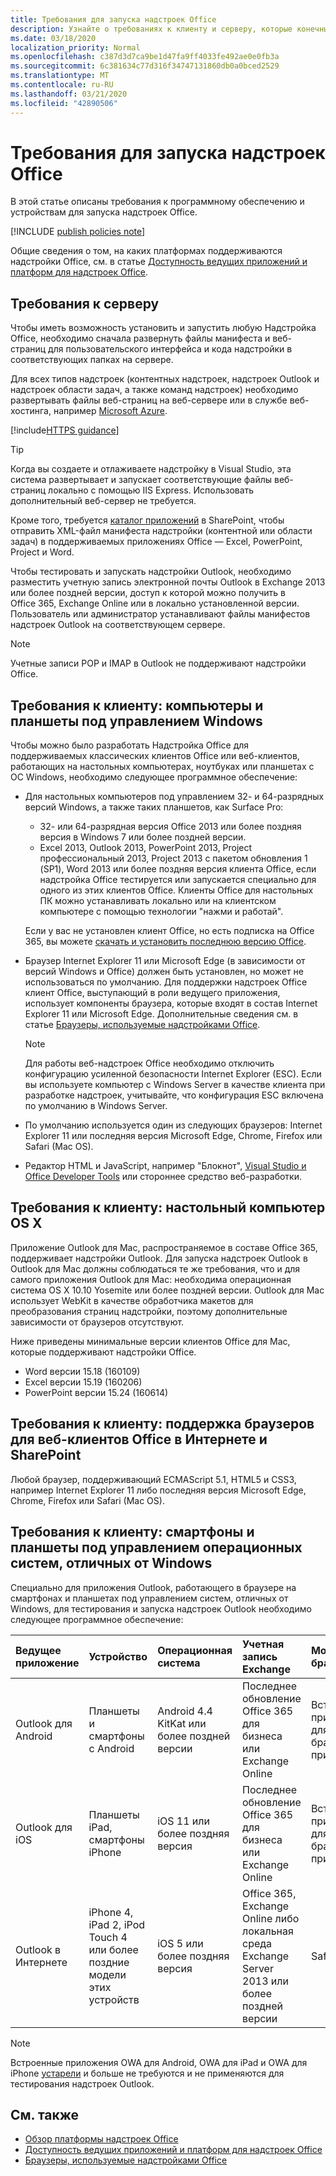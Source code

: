 ```yaml
---
title: Требования для запуска надстроек Office
description: Узнайте о требованиях к клиенту и серверу, которые конечный пользователь должен запускать надстройки Office.
ms.date: 03/18/2020
localization_priority: Normal
ms.openlocfilehash: c387d3d7ca9be1d47fa9ff4033fe492ae0e0fb3a
ms.sourcegitcommit: 6c381634c77d316f34747131860db0a0bced2529
ms.translationtype: MT
ms.contentlocale: ru-RU
ms.lasthandoff: 03/21/2020
ms.locfileid: "42890506"
---
```

# <a name="requirements-for-running-office-add-ins"></a>Требования для запуска надстроек Office

В этой статье описаны требования к программному обеспечению и устройствам для запуска надстроек Office.

[!INCLUDE [publish policies note](../includes/note-publish-policies.md)]

Общие сведения о том, на каких платформах поддерживаются надстройки Office, см. в статье [Доступность ведущих приложений и платформ для надстроек Office](../overview/office-add-in-availability.md).

## <a name="server-requirements"></a>Требования к серверу

Чтобы иметь возможность установить и запустить любую Надстройка Office, необходимо сначала развернуть файлы манифеста и веб-страниц для пользовательского интерфейса и кода надстройки в соответствующих папках на сервере.

Для всех типов надстроек (контентных надстроек, надстроек Outlook и надстроек области задач, а также команд надстроек) необходимо развертывать файлы веб-страниц на веб-сервере или в службе веб-хостинга, например [Microsoft Azure](../publish/host-an-office-add-in-on-microsoft-azure.md).

[!include[HTTPS guidance](../includes/https-guidance.md)]

> [!TIP]
> Когда вы создаете и отлаживаете надстройку в Visual Studio, эта система развертывает и запускает соответствующие файлы веб-страниц локально с помощью IIS Express. Использовать дополнительный веб-сервер не требуется.

Кроме того, требуется [каталог приложений](../publish/publish-task-pane-and-content-add-ins-to-an-add-in-catalog.md) в SharePoint, чтобы отправить XML-файл манифеста надстройки (контентной или области задач) в поддерживаемых приложениях Office — Excel, PowerPoint, Project и Word.

Чтобы тестировать и запускать надстройки Outlook, необходимо разместить учетную запись электронной почты Outlook в Exchange 2013 или более поздней версии, доступ к которой можно получить в Office 365, Exchange Online или в локально установленной версии. Пользователь или администратор устанавливают файлы манифестов надстроек Outlook на соответствующем сервере.

> [!NOTE]
> Учетные записи POP и IMAP в Outlook не поддерживают надстройки Office.

## <a name="client-requirements-windows-desktop-and-tablet"></a>Требования к клиенту: компьютеры и планшеты под управлением Windows

Чтобы можно было разработать Надстройка Office для поддерживаемых классических клиентов Office или веб-клиентов, работающих на настольных компьютерах, ноутбуках или планшетах с ОС Windows, необходимо следующее программное обеспечение:


- Для настольных компьютеров под управлением 32- и 64-разрядных версий Windows, а также таких планшетов, как Surface Pro:
    - 32- или 64-разрядная версия Office 2013 или более поздняя версия в Windows 7 или более поздней версии.
    - Excel 2013, Outlook 2013, PowerPoint 2013, Project профессиональный 2013, Project 2013 с пакетом обновления 1 (SP1), Word 2013 или более поздняя версия клиента Office, если надстройка Office тестируется или запускается специально для одного из этих клиентов Office. Клиенты Office для настольных ПК можно устанавливать локально или на клиентском компьютере с помощью технологии "нажми и работай".

  Если у вас не установлен клиент Office, но есть подписка на Office 365, вы можете [скачать и установить последнюю версию Office](https://support.office.com/article/download-and-install-or-reinstall-office-365-or-office-2019-on-a-pc-or-mac-4414eaaf-0478-48be-9c42-23adc4716658).

- Браузер Internet Explorer 11 или Microsoft Edge (в зависимости от версий Windows и Office) должен быть установлен, но может не использоваться по умолчанию. Для поддержки надстроек Office клиент Office, выступающий в роли ведущего приложения, использует компоненты браузера, которые входят в состав Internet Explorer 11 или Microsoft Edge. Дополнительные сведения см. в статье [Браузеры, используемые надстройками Office](browsers-used-by-office-web-add-ins.md).

  > [!NOTE]
  > Для работы веб-надстроек Office необходимо отключить конфигурацию усиленной безопасности Internet Explorer (ESC). Если вы используете компьютер с Windows Server в качестве клиента при разработке надстроек, учитывайте, что конфигурация ESC включена по умолчанию в Windows Server.

- По умолчанию используется один из следующих браузеров: Internet Explorer 11 или последняя версия Microsoft Edge, Chrome, Firefox или Safari (Mac OS).
- Редактор HTML и JavaScript, например "Блокнот", [Visual Studio и Office Developer Tools](https://www.visualstudio.com/features/office-tools-vs) или стороннее средство веб-разработки.

## <a name="client-requirements-os-x-desktop"></a>Требования к клиенту: настольный компьютер OS X

Приложение Outlook для Mac, распространяемое в составе Office 365, поддерживает надстройки Outlook. Для запуска надстроек Outlook в Outlook для Mac должны соблюдаться те же требования, что и для самого приложения Outlook для Mac: необходима операционная система OS X 10.10 Yosemite или более поздней версии. Outlook для Mac использует WebKit в качестве обработчика макетов для преобразования страниц надстройки, поэтому дополнительные зависимости от браузеров отсутствуют.

Ниже приведены минимальные версии клиентов Office для Mac, которые поддерживают надстройки Office.

- Word версии 15.18 (160109)
- Excel версии 15.19 (160206)
- PowerPoint версии 15.24 (160614)

## <a name="client-requirements-browser-support-for-office-web-clients-and-sharepoint"></a>Требования к клиенту: поддержка браузеров для веб-клиентов Office в Интернете и SharePoint

Любой браузер, поддерживающий ECMAScript 5.1, HTML5 и CSS3, например Internet Explorer 11 либо последняя версия Microsoft Edge, Chrome, Firefox или Safari (Mac OS).


## <a name="client-requirements-non-windows-smartphone-and-tablet"></a>Требования к клиенту: смартфоны и планшеты под управлением операционных систем, отличных от Windows

Специально для приложения Outlook, работающего в браузере на смартфонах и планшетах под управлением систем, отличных от Windows, для тестирования и запуска надстроек Outlook необходимо следующее программное обеспечение:


| Ведущее приложение | Устройство | Операционная система | Учетная запись Exchange | Мобильный браузер |
|:-----|:-----|:-----|:-----|:-----|
|Outlook для Android|Планшеты и смартфоны с Android|Android 4.4 KitKat или более поздней версии|Последнее обновление Office 365 для бизнеса или Exchange Online|Встроенное приложение для Android, браузер не применим|
|Outlook для iOS|Планшеты iPad, смартфоны iPhone|iOS 11 или более поздняя версия|Последнее обновление Office 365 для бизнеса или Exchange Online|Встроенное приложение для iOS, браузер не применим|
|Outlook в Интернете|iPhone 4, iPad 2, iPod Touch 4 или более поздние модели этих устройств|iOS 5 или более поздняя версия|Office 365, Exchange Online либо локальная среда Exchange Server 2013 или более поздней версии|Safari|

> [!NOTE]
> Встроенные приложения OWA для Android, OWA для iPad и OWA для iPhone [устарели](https://support.office.com/article/Microsoft-OWA-mobile-apps-are-being-retired-076ec122-4576-4900-bc26-937f84d25a4b) и больше не требуются и не применяются для тестирования надстроек Outlook.


## <a name="see-also"></a>См. также

- [Обзор платформы надстроек Office](../overview/office-add-ins.md)
- [Доступность ведущих приложений и платформ для надстроек Office](../overview/office-add-in-availability.md)
- [Браузеры, используемые надстройками Office](browsers-used-by-office-web-add-ins.md)
